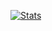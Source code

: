 [![Stats](https://github-readme-stats.vercel.app/api?username=brachy84)](https://github.com/anuraghazra/github-readme-stats)
